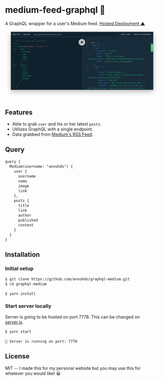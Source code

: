 # medium-feed-graphql 🚀

A GraphQL wrapper for a user's Medium feed. [Hosted Deployment ▲](https://graphql-medium-gvahamywiv.now.sh/)
![GraphQL Playground](./graphql-screenshot.png)

## Features

* Able to grab `user` and his or her latest `posts`.
* Utilizes GraphQL with a single endpoint.
* Data grabbed from
  [Medium's RSS Feed](https://help.medium.com/hc/en-us/articles/214874118-RSS-feeds).
  
## Query
```
query {
  Medium(username: "annuhdo") {
    user {
      username
      name
      image
      link
    },
    posts {
      title
      link
      author
      published
      content
    }
  }
}
```

## Installation

### Initial setup

```
$ git clone https://github.com/annuhdo/graphql-medium.git
$ cd graphql-medium

$ yarn install
```

### Start server locally

Server is going to be hosted on port 7778. This can be changed on
[server.js](./server.js).

```
$ yarn start

🚀 Server is running on port: 7778
```

## License

MIT -- I made this for my personal website but you may use this for whatever you
would like! 😀
